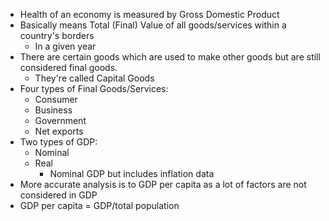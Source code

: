 - Health of an economy is measured by Gross Domestic Product
- Basically means Total (Final) Value of all goods/services within a country's borders
	- In a given year
- There are certain goods which are used to make other goods but are still considered final goods.
	- They're called Capital Goods
- Four types of Final Goods/Services:
	- Consumer
	- Business
	- Government
	- Net exports
- Two types of GDP:
	- Nominal
	- Real
		- Nominal GDP but includes inflation data
- More accurate analysis is to GDP per capita as a lot of factors are not considered in GDP
- GDP per capita = GDP/total population